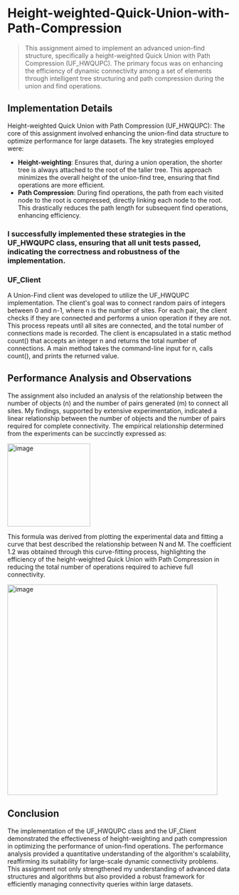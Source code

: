 # Height-weighted-Quick-Union-with-Path-Compression

>This assignment aimed to implement an advanced union-find structure, specifically a height-weighted Quick Union with Path Compression (UF_HWQUPC). The primary focus was on enhancing the efficiency of dynamic connectivity among a set of elements through intelligent tree structuring and path compression during the union and find operations.

## Implementation Details
Height-weighted Quick Union with Path Compression (UF_HWQUPC): The core of this assignment involved enhancing the union-find data structure to optimize performance for large datasets. The key strategies employed were:

- **Height-weighting**: Ensures that, during a union operation, the shorter tree is always attached to the root of the taller tree. This approach minimizes the overall height of the union-find tree, ensuring that find operations are more efficient.
- **Path Compression**: During find operations, the path from each visited node to the root is compressed, directly linking each node to the root. This drastically reduces the path length for subsequent find operations, enhancing efficiency.

### I successfully implemented these strategies in the UF_HWQUPC class, ensuring that all unit tests passed, indicating the correctness and robustness of the implementation.

### UF_Client
A Union-Find client was developed to utilize the UF_HWQUPC implementation. The client's goal was to connect random pairs of integers between 0 and n-1, where n is the number of sites. For each pair, the client checks if they are connected and performs a union operation if they are not. This process repeats until all sites are connected, and the total number of connections made is recorded. The client is encapsulated in a static method count() that accepts an integer n and returns the total number of connections. A main method takes the command-line input for n, calls count(), and prints the returned value.

## Performance Analysis and Observations
The assignment also included an analysis of the relationship between the number of objects (n) and the number of pairs generated (m) to connect all sites. My findings, supported by extensive experimentation, indicated a linear relationship between the number of objects and the number of pairs required for complete connectivity. The empirical relationship determined from the experiments can be succinctly expressed as:

<img width="186" alt="image" src="https://github.com/pramitij/Height-weighted-Quick-Union-with-Path-Compression/assets/19503874/15c7ef8c-f905-4bb2-a2cd-e79dbdef9a97">

This formula was derived from plotting the experimental data and fitting a curve that best described the relationship between N and M. The coefficient 1.2 was obtained through this curve-fitting process, highlighting the efficiency of the height-weighted Quick Union with Path Compression in reducing the total number of operations required to achieve full connectivity.

<img width="472" alt="image" src="https://github.com/pramitij/Height-weighted-Quick-Union-with-Path-Compression/assets/19503874/f16daf98-aa97-4c36-ba2d-805e5dabd3ae">

## Conclusion
The implementation of the UF_HWQUPC class and the UF_Client demonstrated the effectiveness of height-weighting and path compression in optimizing the performance of union-find operations. The performance analysis provided a quantitative understanding of the algorithm's scalability, reaffirming its suitability for large-scale dynamic connectivity problems. This assignment not only strengthened my understanding of advanced data structures and algorithms but also provided a robust framework for efficiently managing connectivity queries within large datasets.






